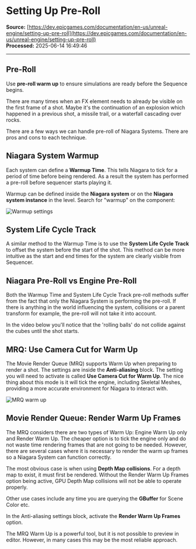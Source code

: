 # Setting Up Pre-Roll

**Source:** [https://dev.epicgames.com/documentation/en-us/unreal-engine/setting-up-pre-roll](https://dev.epicgames.com/documentation/en-us/unreal-engine/setting-up-pre-roll)  
**Processed:** 2025-06-14 16:49:46

---

## Pre-Roll

Use **pre-roll warm up** to ensure simulations are ready before the Sequence begins.

There are many times when an FX element needs to already be visible on the first frame of a shot. Maybe it's the continuation of an explosion which happened in a previous shot, a missile trail, or a waterfall cascading over rocks.

There are a few ways we can handle pre-roll of Niagara Systems. There are pros and cons to each technique.

## Niagara System Warmup

Each system can define a **Warmup Time**. This tells Niagara to tick for a period of time before being rendered. As a result the system has performed a pre-roll before sequencer starts playing it.

Warmup can be defined inside the **Niagara system** or on the **Niagara system instance** in the level. Search for "warmup" on the component:

![Warmup settings](https://d1iv7db44yhgxn.cloudfront.net/documentation/images/505ea5ce-9ca5-454a-a58c-2d80e2879b0d/warmupcomponentsettings.png)

## System Life Cycle Track

A similar method to the Warmup Time is to use the **System Life Cycle Track** to offset the system before the start of the shot. This method can be more intuitive as the start and end times for the system are clearly visible from Sequencer.

## Niagara Pre-Roll vs Engine Pre-Roll

Both the Warmup Time and System Life Cycle Track pre-roll methods suffer from the fact that only the Niagara System is performing the pre-roll. If there is anything in the world influencing the system, collisions or a parent transform for example, the pre-roll will not take it into account.

In the video below you'll notice that the 'rolling balls' do not collide against the cubes until the shot starts.

## MRQ: Use Camera Cut for Warm Up

The Movie Render Queue (MRQ) supports Warm Up when preparing to render a shot. The settings are inside the **Anti-aliasing** block. The setting you will need to activate is called **Use Camera Cut for Warm Up**. The nice thing about this mode is it will tick the engine, including Skeletal Meshes, providing a more accurate environment for Niagara to interact with.

![MRQ warm up](https://d1iv7db44yhgxn.cloudfront.net/documentation/images/11e2af03-ae6a-4b26-a45d-ca32daad715a/mrqwarmuptooltip.png)

## Movie Render Queue: Render Warm Up Frames

The MRQ considers there are two types of Warm Up: Engine Warm Up only and Render Warm Up. The cheaper option is to tick the engine only and do not waste time rendering frames that are not going to be needed. However, there are several cases where it is necessary to render the warm up frames so a Niagara System can function correctly.

The most obvious case is when using **Depth Map collisions**. For a depth map to exist, it must first be rendered. Without the Render Warm Up Frames option being active, GPU Depth Map collisions will not be able to operate properly.

Other use cases include any time you are querying the **GBuffer** for Scene Color etc.

In the Anti-aliasing settings block, activate the **Render Warm Up Frames** option.

The MRQ Warm Up is a powerful tool, but it is not possible to preview in editor. However, in many cases this may be the most reliable approach.